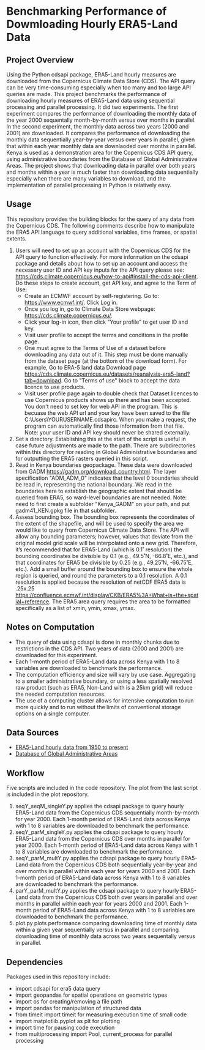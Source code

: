 # Benchmarking Performance of Dowmloading Hourly ERA5-Land Data
## Project Overview
Using the Python cdsapi package, ERA5-Land hourly measures are downloaded from the Copernicus Climate Data Store (CDS). The API query can be very time-consuming especially when too many and too large API queries are made. This project benchmarks the performance of downloading hourly measures of ERA5-Land data using sequential processing and parallel processing. It did two experiments. The first experiment compares the performance of downloading the monthly data of the year 2000 sequentally month-by-month versus over months in parallel. In the second experiment, the monthly data across two years (2000 and 2001) are downloaded. It compares the performance of downloading the monthly data sequentially year-by-year versus over years in parallel, given that within each year monthly data are downlaoded over months in parallel. Kenya is used as a demonstration area for the Copernicus CDS API query, using administrative boundaries from the Database of Global Administrative Areas. The project shows that downloading data in parallel over both years and months within a year is much faster than downloading data sequentially especially when there are many variables to download, and the implementation of parallel processing in Python is relatively easy. 

## Usage
This repository provides the building blocks for the query of any data from the Copernicus CDS. The following comments describe how to manipulate the ERA5 API language to query additional variables, time frames, or spatial extents. 

1) Users will need to set up an account with the Copernicus CDS for the API query to function effectively. For more information on the cdsapi package and details about how to set up an account and access the necessary user ID and API key inputs for the API query please see: https://cds.climate.copernicus.eu/how-to-api#install-the-cds-api-client. Do these steps to create account, get API key, and agree to the Term of Use:
   - Create an ECMWF account by self-registering. Go to: https://www.ecmwf.int/. Click Log in.
   - Once you log in, go to Climate Data Store webpage: https://cds.climate.copernicus.eu/.
   - Click your log-in icon, then click "Your profile" to get user ID and key. 
   - Visit user profile to accept the terms and conditions in the profile page. 
   - One must agree to the Terms of Use of a dataset before downloading any data out of it. This step must be done manually from the dataset page (at the bottom of the download form). For example, Go to ERA-5 land data Download page https://cds.climate.copernicus.eu/datasets/reanalysis-era5-land?tab=download. Go to "Terms of use" block to accept the data licence to use products.
   - Visit user profile page again to double check that Dataset licences to use Copernicus products shows up there and has been accepted.   
You don't need to set key for web API in the program. This is becuase the web API url and your key have been saved to the file C:\Users\YOURUSERNAME\.cdsapirc. When you make a request, the program can automatically find those information from that file. Note: your user ID and API key should never be shared externally.
2) Set a directory. Establishing this at the start of the script is useful in case future adjustments are made to the path. There are subdirectories within this directory for reading in Global Administrative boundaries and for outputting the ERA5 rasters queried in this script.
3) Read in Kenya boundaries geopackage. These data were downloaded from GADM https://gadm.org/download_country.html. The layer specification "ADM_ADM_0" indicates that the level 0 boundaries should be read in, representing the national boundary. We read in the boundaries here to establish the geographic extent that should be queried from ERA5, so ward-level boundaries are not needed. Note: need to first create a subfolder "Kenya_GADM" on your path, and put gadm41_KEN.gpkg file in that subfolder.
4) Assess bounding box. The bounding box represents the coordinates of the extent of the shapefile, and will be used to specify the area we would like to query from Copernicus Climate Data Store. The API will allow any bounding parameters; however, values that deviate from the original model grid scale will be interpolated onto a new grid. Therefore, it’s recommended that for ERA5-Land (which is 0.1˚ resolution) the bounding coordinates be divisible by 0.1 (e.g., 49.5˚N, -66.8˚E, etc.), and that coordinates for ERA5 be divisible by 0.25 (e.g., 49.25˚N, -66.75˚E, etc.). Add a small buffer around the bounding box to ensure the whole region is queried, and round the parameters to a 0.1 resolution. A 0.1 resolution is applied because the resolution of netCDF ERA5 data is .25x.25 https://confluence.ecmwf.int/display/CKB/ERA5%3A+What+is+the+spatial+reference. The ERA5 area query requires the area to be formatted specifically as a list of xmin, ymin, xmax, ymax. 

## Notes on Computation
- The query of data using cdsapi is done in monthly chunks due to restrictions in the CDS API. Two years of data (2000 and 2001) are downloaded for this experiment.
- Each 1-month period of ERA5-Land data across Kenya with 1 to 8 variables are downloaded to benchmark the performance.
- The computation efficiency and size will vary by use case. Aggregating to a smaller administrative boundary, or using a less spatially resolved raw product (such as ERA5, Non-Land with is a 25km grid) will reduce the needed computation resources.
- The use of a computing cluster allows for intensive computation to run more quickly and to run without the limits of conventional storage options on a single computer.

## Data Sources
- [ERA5-Land hourly data from 1950 to present](https://cds.climate.copernicus.eu/cdsapp#!/dataset/reanalysis-era5-land)
- [Database of Global Administrative Areas](https://gadm.org/)

## Workflow
Five scripts are included in the code repository. The plot from the last script is included in the plot repository.     

1) seqY_seqM_singleY.py applies the cdsapi package to query hourly ERA5-Land data from the Copernicus CDS sequentially month-by-month for year 2000. Each 1-month period of ERA5-Land data across Kenya with 1 to 8 variables are downloaded to benchmark the performance.
2) seqY_parM_singleY.py applies the cdsapi package to query hourly ERA5-Land data from the Copernicus CDS over months in parallel for year 2000. Each 1-month period of ERA5-Land data across Kenya with 1 to 8 variables are downloaded to benchmark the performance.   
3) seqY_parM_multY.py applies the cdsapi package to query hourly ERA5-Land data from the Copernicus CDS both sequentially year-by-year and over months in parallel within each year for years 2000 and 2001. Each 1-month period of ERA5-Land data across Kenya with 1 to 8 variables are downloaded to benchmark the performance.
4) parY_parM_multY.py applies the cdsapi package to query hourly ERA5-Land data from the Copernicus CDS both over years in parallel and over months in parallel within each year for years 2000 and 2001. Each 1-month period of ERA5-Land data across Kenya with 1 to 8 variables are downloaded to benchmark the performance.
5) plot.py plots performance comparing downloading time of monthly data within a given year sequentially versus in parallel and comparing downloading time of monthly data across two years sequentally versus in parallel.  

## Dependencies
Packages used in this repository include:

- import cdsapi for era5 data query
- import geopandas for spatial operations on geometric types
- import os for creating/removing a file path
- import pandas for manipulation of structured data 
- from timeit import timeit for measuring execution time of small code
- import matplotlib.pyplot as plt for plotting
- import time for pausing code execution
- from multiprocessing import Pool, current_process for parallel processing


  
